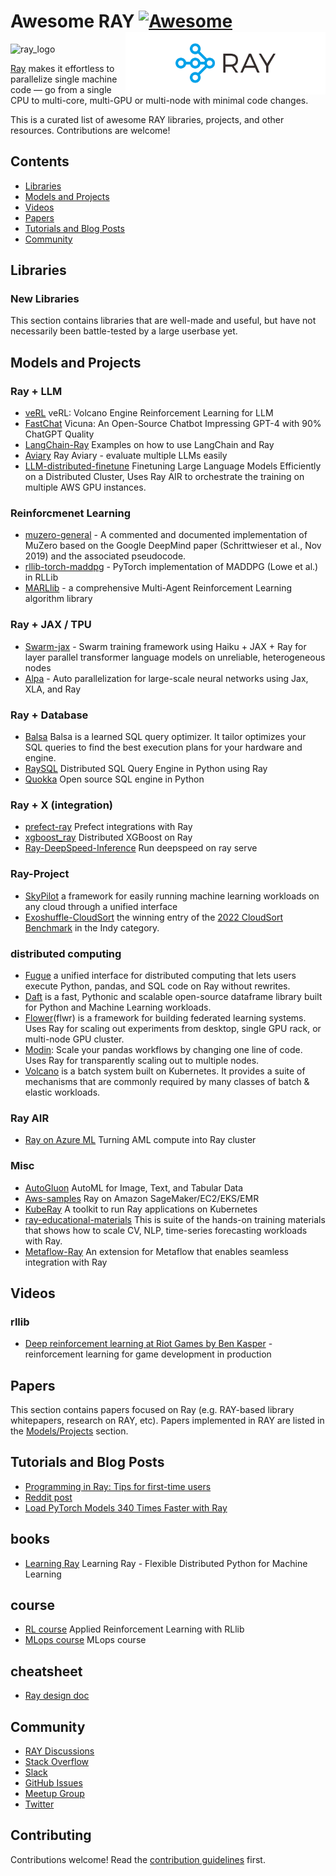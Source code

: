 <!--lint ignore double-link-->
# Awesome RAY [![Awesome](https://awesome.re/badge.svg)](https://awesome.re)[<img src="https://raw.githubusercontent.com/ray-project/ray/master/doc/source/images/ray_header_logo.png" alt="Ray Logo" align="right" height="100">](https://github.com/ray-project/ray/)

![ray_logo](https://user-images.githubusercontent.com/20907377/175792492-a085fc63-3b5f-4804-8215-e9c45cb284aa.gif)

<!--lint ignore double-link-->
[Ray](https://github.com/ray-project/ray/) makes it effortless to parallelize single machine code — go from a single CPU to multi-core, multi-GPU or multi-node with minimal code changes.
<!--lint enable double-link-->

This is a curated list of awesome RAY libraries, projects, and other resources. Contributions are welcome!

## Contents

- [Libraries](#libraries)
- [Models and Projects](#models-and-projects)
- [Videos](#videos)
- [Papers](#papers)
- [Tutorials and Blog Posts](#tutorials-and-blog-posts)
- [Community](#community)

<a name="libraries" />

## Libraries

<a name="new-libraries" />

### New Libraries

This section contains libraries that are well-made and useful, but have not necessarily been battle-tested by a large userbase yet.


<a name="models-and-projects" />

## Models and Projects

### Ray + LLM
- [veRL](https://github.com/volcengine/verl/tree/main) veRL: Volcano Engine Reinforcement Learning for LLM
- [FastChat](https://github.com/lm-sys/FastChat) Vicuna: An Open-Source Chatbot Impressing GPT-4 with 90% ChatGPT Quality
- [LangChain-Ray](https://github.com/ray-project/langchain-ray) Examples on how to use LangChain and Ray
- [Aviary](https://github.com/ray-project/aviary) Ray Aviary - evaluate multiple LLMs easily
- [LLM-distributed-finetune](https://github.com/AdrianBZG/LLM-distributed-finetune) Finetuning Large Language Models Efficiently on a Distributed Cluster, Uses Ray AIR to orchestrate the training on multiple AWS GPU instances.

### Reinforcmenet Learning

- [muzero-general](https://github.com/werner-duvaud/muzero-general) - A commented and documented implementation of MuZero based on the Google DeepMind paper (Schrittwieser et al., Nov 2019) and the associated pseudocode.
- [rllib-torch-maddpg](https://github.com/Rohan138/rllib-torch-maddpg) - PyTorch implementation of MADDPG (Lowe et al.) in RLLib
- [MARLlib](https://github.com/Replicable-MARL/MARLlib) - a comprehensive Multi-Agent Reinforcement Learning algorithm library

### Ray + JAX / TPU

- [Swarm-jax](https://github.com/kingoflolz/swarm-jax) - Swarm training framework using Haiku + JAX + Ray for layer parallel transformer language models on unreliable, heterogeneous nodes
- [Alpa](https://github.com/alpa-projects/alpa) - Auto parallelization for large-scale neural networks using Jax, XLA, and Ray


### Ray + Database

- [Balsa](https://github.com/balsa-project/balsa#cluster-mode) Balsa is a learned SQL query optimizer. It tailor optimizes your SQL queries to find the best execution plans for your hardware and engine.
- [RaySQL](https://github.com/andygrove/ray-sql) Distributed SQL Query Engine in Python using Ray
- [Quokka](https://github.com/marsupialtail/quokka) Open source SQL engine in Python 

### Ray + X (integration)

- [prefect-ray](https://github.com/PrefectHQ/prefect-ray) Prefect integrations with Ray
- [xgboost_ray](https://github.com/ray-project/xgboost_ray) Distributed XGBoost on Ray
- [Ray-DeepSpeed-Inference](https://github.com/tchordia/ray-serve-deepspeed) Run deepspeed on ray serve

### Ray-Project
- [SkyPilot](https://github.com/skypilot-org/skypilot) a framework for easily running machine learning workloads on any cloud through a unified interface
- [Exoshuffle-CloudSort](https://github.com/exoshuffle/cloudsort) the winning entry of the [2022 CloudSort Benchmark](http://sortbenchmark.org/) in the Indy category.

### distributed computing
- [Fugue](https://github.com/fugue-project/fugue) a unified interface for distributed computing that lets users execute Python, pandas, and SQL code on Ray without rewrites.
- [Daft](https://github.com/Eventual-Inc/Daft) is a fast, Pythonic and scalable open-source dataframe library built for Python and Machine Learning workloads.
- [Flower](https://github.com/adap/flower)(flwr) is a framework for building federated learning systems. Uses Ray for scaling out experiments from desktop, single GPU rack, or multi-node GPU cluster.
- [Modin](https://github.com/modin-project/modin): Scale your pandas workflows by changing one line of code. Uses Ray for transparently scaling out to multiple nodes.
- [Volcano](https://github.com/volcano-sh/volcano) is a batch system built on Kubernetes. It provides a suite of mechanisms that are commonly required by many classes of batch & elastic workloads.

### Ray AIR
- [Ray on Azure ML](https://github.com/microsoft/ray-on-aml) Turning AML compute into Ray cluster

### Misc
- [AutoGluon](https://github.com/awslabs/autogluon) AutoML for Image, Text, and Tabular Data
- [Aws-samples](https://github.com/aws-samples/aws-samples-for-ray) Ray on Amazon SageMaker/EC2/EKS/EMR
- [KubeRay](https://github.com/ray-project/kuberay) A toolkit to run Ray applications on Kubernetes
- [ray-educational-materials](https://github.com/ray-project/ray-educational-materials) This is suite of the hands-on training materials that shows how to scale CV, NLP, time-series forecasting workloads with Ray.
- [Metaflow-Ray](https://github.com/outerbounds/metaflow-ray) An extension for Metaflow that enables seamless integration with Ray 

<a name="videos" />

## Videos

<a name="papers" />

### rllib 
- [Deep reinforcement learning at Riot Games by Ben Kasper](https://youtu.be/r6ErUh5sjXQ) - reinforcement learning for game development in production



## Papers

This section contains papers focused on Ray (e.g. RAY-based library whitepapers, research on RAY, etc). Papers implemented in RAY are listed in the [Models/Projects](#projects) section.

<!--lint ignore awesome-list-item-->

<!--lint enable awesome-list-item-->

<a name="tutorials-and-blog-posts" />

## Tutorials and Blog Posts


- [Programming in Ray: Tips for first-time users](https://rise.cs.berkeley.edu/blog/ray-tips-for-first-time-users)
- [Reddit post](https://news.ycombinator.com/item?id=27730807) 
- [Load PyTorch Models 340 Times Faster with Ray](https://medium.com/ibm-data-ai/how-to-load-pytorch-models-340-times-faster-with-ray-8be751a6944c)

## books 

- [Learning Ray](https://github.com/maxpumperla/learning_ray) Learning Ray - Flexible Distributed Python for Machine Learning

## course

- [RL course](https://github.com/anyscale/rl-course) Applied Reinforcement Learning with RLlib
- [MLops course](https://github.com/anyscale/mlops-course) MLops course

## cheatsheet

- [Ray design doc](https://docs.google.com/document/d/167rnnDFIVRhHhK4mznEIemOtj63IOhtIPvSYaPgI4Fg/edit#heading=h.5jeo2fupy3yv)

<a name="community" />

## Community

- [RAY Discussions](https://discuss.ray.io/)
- [Stack Overflow](https://stackoverflow.com/questions/tagged/ray)
- [Slack](https://forms.gle/9TSdDYUgxYs8SA9e8)
- [GitHub Issues](https://github.com/ray-project/ray/issues)
- [Meetup Group](https://www.meetup.com/Bay-Area-Ray-Meetup/)
- [Twitter](https://twitter.com/raydistributed)


## Contributing

Contributions welcome! Read the [contribution guidelines](contributing.md) first.
